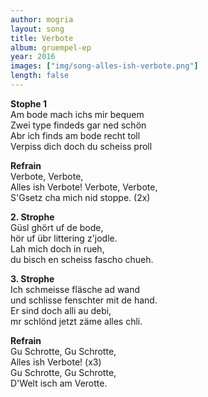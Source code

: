 ```yaml
---
author: mogria
layout: song
title: Verbote
album: gruempel-ep
year: 2016
images: ["img/song-alles-ish-verbote.png"]
length: false
---
```


**Stophe 1**  
Am bode mach ichs mir bequem  
Zwei type findeds gar ned schön  
Abr ich finds am bode recht toll  
Verpiss dich doch du scheiss proll

**Refrain**  
Verbote, Verbote,  
Alles ish Verbote!
Verbote, Verbote,  
S'Gsetz cha mich nid stoppe.
(2x)

**2. Strophe**  
Güsl ghört uf de bode,  
hör uf übr littering z'jodle.  
Lah mich doch in rueh,  
du bisch en scheiss fascho chueh.

**3. Strophe**  
Ich schmeisse fläsche ad wand  
und schlisse fenschter mit de hand.  
Er sind doch alli au debi,  
mr schlönd jetzt zäme alles chli.

**Refrain**  
Gu Schrotte, Gu Schrotte,  
Alles ish Verbote! (x3)  
Gu Schrotte, Gu Schrotte,  
D'Welt isch am Verotte.

